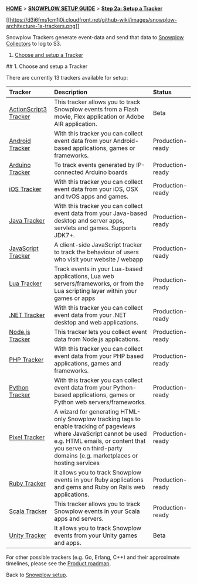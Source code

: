 <a name="top" />

[**HOME**](Home) > [**SNOWPLOW SETUP GUIDE**](Setting-up-Snowplow) > [**Step 2a: Setup a Tracker**](Setting-up-a-tracker)

[[https://d3i6fms1cm1j0i.cloudfront.net/github-wiki/images/snowplow-architecture-1a-trackers.png]]

Snowplow Trackers generate event-data and send that data to [Snowplow Collectors](Setting-up-a-Collector) to log to S3.

1. [Choose and setup a Tracker](#choose-setup)

<a name="choose-setup" />
## 1. Choose and setup a Tracker

There are currently 13 trackers available for setup:

| **Tracker**                                    | **Description**                                     | **Status**       |
|:-----------------------------------------------|:----------------------------------------------------|:-----------------|
| [ActionScript3 Tracker](ActionScript3-Tracker-setup) | This tracker allows you to track Snowplow events from a Flash movie, Flex application or Adobe AIR application. | Beta |
| [Android Tracker](Android-tracker-Setup) | With this tracker you can collect event data from your Android-based applications, games or frameworks. | Production-ready |
| [Arduino Tracker](arduino-tracker-setup) | To track events generated by IP-connected Arduino boards | Production-ready |
| [iOS Tracker](iOS-tracker-Setup) | With this tracker you can collect event data from your iOS, OSX and tvOS apps and games. | Production-ready |
| [Java Tracker](Java-Tracker-Setup) | With this tracker you can collect event data from your Java-based desktop and server apps, servlets and games. Supports JDK7+. | Production-ready |
| [JavaScript Tracker](javascript-tracker-setup) | A client-side JavaScript tracker to track the behaviour of users who visit your website / webapp | Production-ready |
| [Lua Tracker](lua-tracker-setup) | Track events in your Lua-based applications, Lua web servers/frameworks, or from the Lua scripting layer within your games or apps | Production-ready |
| [.NET Tracker](.NET-tracker-setup) | With this tracker you can collect event data from your .NET desktop and web applications. | Production-ready |
| [Node.js Tracker](Node.js-tracker-setup) | This tracker lets you collect event data from Node.js applications. | Production-ready |
| [PHP Tracker](PHP-Tracker-Setup) | With this tracker you can collect event data from your PHP based applications, games and frameworks. | Production-ready |
| [Python Tracker](Python-tracker-setup) | With this tracker you can collect event data from your Python-based applications, games or Python web servers/frameworks. | Production-ready |
| [Pixel Tracker](pixel-tracker-setup) | A wizard for generating HTML-only Snowplow tracking tags to enable tracking of pageviews where JavaScript cannot be used e.g. HTML emails, or content that you serve on third-party domains (e.g. marketplaces or hosting services | Production-ready |
| [Ruby Tracker](Ruby-tracker-setup) | It allows you to track Snowplow events in your Ruby applications and gems and Ruby on Rails web applications. | Production-ready |
| [Scala Tracker](Scala-tracker-setup) | This tracker allows you to track Snowplow events in your Scala apps and servers. | Production-ready |
| [Unity Tracker](Unity-Tracker-Setup) | It allows you to track Snowplow events from your Unity games and apps. | Beta |


For other possible trackers (e.g. Go, Erlang, C++) and their approximate timelines, please see the [Product roadmap](Product-roadmap).

Back to [Snowplow setup](Setting-up-Snowplow).
